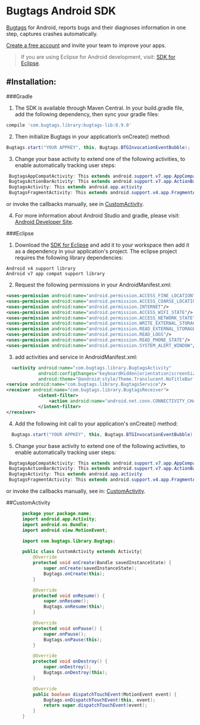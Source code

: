 Bugtags Android SDK
===================
[Bugtags] for Android, reports bugs and their diagnoses information in one step, captures crashes automatically.

[Create a free account](http://bugtag.com/) and invite your team to improve your apps.
> If you are using Eclipse for Android development, visit: [SDK for Eclipse].

#Installation:
-----

###Gradle
1.  The SDK is available through Maven Central. In your build.gradle file, add the following dependency, then sync your gradle files:
```gradle
compile 'com.bugtags.library:bugtags-lib:0.9.0'
```
2.  Then initialize Bugtags in your application’s onCreate() method:
```java
Bugtags.start("YOUR APPKEY", this, Bugtags.BTGInvocationEventBubble);
```
3.  Change your base activity to extend one of the following activities, to enable automatically tracking user steps:
```java
 BugtagsAppCompatActivity: This extends android.support.v7.app.AppCompatActivity
 BugtagsActionBarActivity: This extends android.support.v7.app.ActionBarActivity
 BugtagsActivity: This extends android.app.activity
 BugtagsFragmentActivity: This extends android.support.v4.app.FragmentActivity
```
or invoke the callbacks manually, see in [CustomActivity](#customactivity).

4.  For more information about Android Studio and gradle, please visit: [Android Developer Site].

###Eclipse
1. Download the [SDK for Eclipse] and add it to your workspace then add it as a dependency in your application's project. The eclipse project requires the following library dependencies:

  ```
  Android v4 support library
  Android v7 app compat support library
  ```
2. Request the following permissions in your AndroidManifest.xml:

  ```xml
  <uses-permission android:name="android.permission.ACCESS_FINE_LOCATION"/>
  <uses-permission android:name="android.permission.ACCESS_COARSE_LOCATION"/>
  <uses-permission android:name="android.permission.INTERNET"/>
  <uses-permission android:name="android.permission.ACCESS_WIFI_STATE"/>
  <uses-permission android:name="android.permission.ACCESS_NETWORK_STATE"/>
  <uses-permission android:name="android.permission.WRITE_EXTERNAL_STORAGE" />
  <uses-permission android:name="android.permission.READ_EXTERNAL_STORAGE" />
  <uses-permission android:name="android.permission.READ_LOGS"/>
  <uses-permission android:name="android.permission.READ_PHONE_STATE"/>
  <uses-permission android:name="android.permission.SYSTEM_ALERT_WINDOW"/>
  ```
3. add activities and service in AndroidManifest.xml:

  ```xml
    <activity android:name="com.bugtags.library.BugtagsActivity"
              android:configChanges="keyboardHidden|orientation|screenSize"
              android:theme="@android:style/Theme.Translucent.NoTitleBar.Fullscreen"/>
  <service android:name="com.bugtags.library.BugtagsService"/>
  <receiver android:name="com.bugtags.library.BugtagsReceiver">
              <intent-filter>
                  <action android:name="android.net.conn.CONNECTIVITY_CHANGE"/>
              </intent-filter>
  </receiver>
  ```
4. Add the following init call to your application's onCreate() method:

  ```java
    Bugtags.start("YOUR APPKEY", this, Bugtags.BTGInvocationEventBubble);
  ```
5. Change your base activity to extend one of the following activities, to enable automatically tracking user steps:
```java
 BugtagsAppCompatActivity: This extends android.support.v7.app.AppCompatActivity
 BugtagsActionBarActivity: This extends android.support.v7.app.ActionBarActivity
 BugtagsActivity: This extends android.app.activity
 BugtagsFragmentActivity: This extends android.support.v4.app.FragmentActivity
```
or invoke the callbacks manually, see in: [CustomActivity](#customactivity).

##CustomActivity
```java
      package your.package.name;
      import android.app.Activity;
      import android.os.Bundle;
      import android.view.MotionEvent;

      import com.bugtags.library.Bugtags;

      public class CustomActivity extends Activity{
          @Override
          protected void onCreate(Bundle savedInstanceState) {
              super.onCreate(savedInstanceState);
              Bugtags.onCreate(this);
          }

          @Override
          protected void onResume() {
              super.onResume();
              Bugtags.onResume(this);
          }

          @Override
          protected void onPause() {
              super.onPause();
              Bugtags.onPause(this);
          }

          @Override
          protected void onDestroy() {
              super.onDestroy();
              Bugtags.onDestroy(this);
          }

          @Override
          public boolean dispatchTouchEvent(MotionEvent event) {
              Bugtags.onDispatchTouchEvent(this, event);
              return super.dispatchTouchEvent(event);
          }
      }
```



[SDK for Eclipse]:https://github.com/bugtags/Bugtags-Android-Eclipse
[Bugtags]:http://bugtags.com
[Android Developer Site]:http://developer.android.com/tools/studio/index.html
